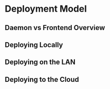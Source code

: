 # Deployment Model

## Daemon vs Frontend Overview 

## Deploying Locally

## Deploying on the LAN

## Deploying to the Cloud


